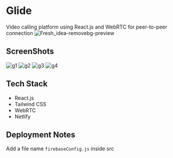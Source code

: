 # Glide
Video calling platform using React.js and WebRTC for peer-to-peer connection
![Fresh_idea-removebg-preview](https://github.com/Debajit-Paul/glide-video-chat/assets/62774980/e6acb967-d15c-468f-929b-1fd4eb3d1210)

## ScreenShots
![g1](https://github.com/Debajit-Paul/glide-video-chat/assets/62774980/7393c5dc-963d-4ce2-984f-73a78d2136f7)
![g2](https://github.com/Debajit-Paul/glide-video-chat/assets/62774980/d2e90ffa-1651-4d4e-b3db-26dfd7d2f193)
![g3](https://github.com/Debajit-Paul/glide-video-chat/assets/62774980/651d59b4-5ba8-423a-8244-a0a341b3e04b)
![g4](https://github.com/Debajit-Paul/glide-video-chat/assets/62774980/f6c247cf-bf10-4cab-8dcf-28aab694a809)

## Tech Stack
* React.js
* Tailwind CSS
* WebRTC
* Netlify

## Deployment Notes

Add a file name ```firebaseConfig.js``` inside src
